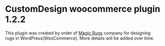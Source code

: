 # CustomDesign woocommerce plugin 1.2.2
This plugin was created by order of <a href="https://magicrugs.com/" target="_blank" >Magic Rugs</a> company for designing rugs in WordPress(WooCommerce).
More details will be added over time.
